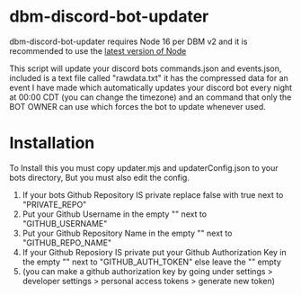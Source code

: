 # dbm-discord-bot-updater
dbm-discord-bot-updater requires Node 16 per DBM v2 and it is recommended to use the [latest version of Node](https://nodejs.org/en/)

This script will update your discord bots commands.json and events.json, included is a text file called "rawdata.txt" it has the compressed data
for an event I have made which automatically updates your discord bot every night at 00:00 CDT (you can change the timezone) and an command that
only the BOT OWNER can use which forces the bot to update whenever used.

# Installation
To Install this you must copy updater.mjs and updaterConfig.json to your bots directory, But you must also edit the config.
1. If your bots Github Repository IS private replace false with true next to "PRIVATE_REPO"
2. Put your Github Username in the empty "" next to "GITHUB_USERNAME"
3. Put your Github Repository Name in the empty "" next to "GITHUB_REPO_NAME"
4. If your Github Reposiory IS private put your Github Authorization Key in the empty "" next to "GITHUB_AUTH_TOKEN" else leave the "" empty
5. (you can make a github authorization key by going under settings > developer settings > personal access tokens > generate new token)
